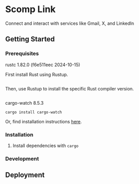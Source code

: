 # Scomp Link
Connect and interact with services like Gmail, X, and LinkedIn

## Getting Started
### Prerequisites
rustc 1.82.0 (f6e511eec 2024-10-15)

First install Rust using Rustup.
```
```

Then, use Rustup to install the specific Rust compiler version.
```
```

cargo-watch 8.5.3
```
cargo install cargo-watch
```
Or, find installation instructions [here](https://crates.io/crates/cargo-watch).

### Installation
1. Install dependencies with `cargo`

### Development
## Deployment

